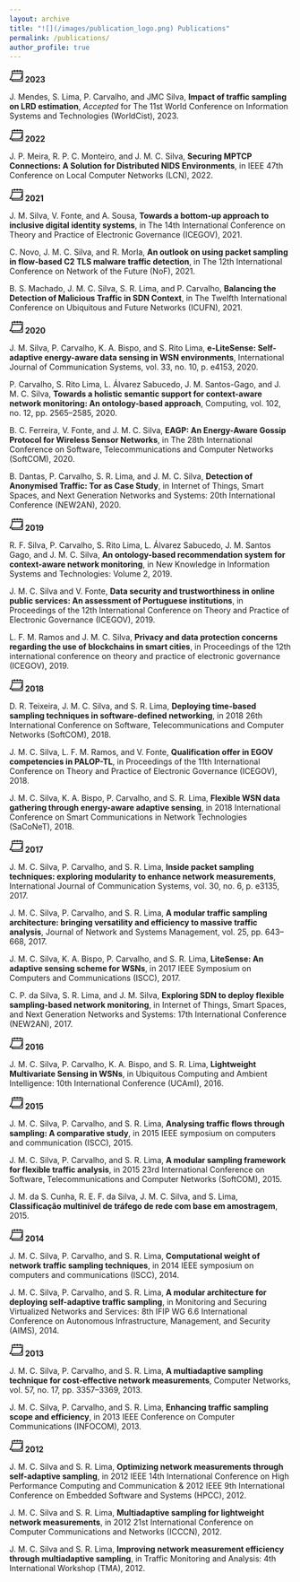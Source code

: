 ```yaml
---
layout: archive
title: "![](/images/publication_logo.png) Publications"
permalink: /publications/
author_profile: true
---
```


![](/images/calendar24.png) **2023**

J. Mendes, S. Lima, P. Carvalho, and JMC Silva, **Impact of traffic sampling on LRD estimation**, *Accepted* for The 11st World Conference on Information Systems and Technologies (WorldCist), 2023. 

![](/images/calendar24.png) **2022**

J. P. Meira, R. P. C. Monteiro, and J. M. C. Silva, **Securing MPTCP Connections: A Solution for Distributed NIDS Environments**, in IEEE 47th Conference on Local Computer Networks (LCN), 2022.


![](/images/calendar24.png) **2021**

J. M. Silva, V. Fonte, and A. Sousa, **Towards a bottom-up approach to inclusive digital identity systems**, in The 14th International Conference on Theory and Practice of Electronic Governance (ICEGOV), 2021.

C. Novo, J. M. C. Silva, and R. Morla, **An outlook on using packet sampling in flow-based C2 TLS malware traffic detection**, in The 12th International Conference on Network of the Future (NoF), 2021.

B. S. Machado, J. M. C. Silva, S. R. Lima, and P. Carvalho, **Balancing the Detection of Malicious Traffic in SDN Context**, in The Twelfth International Conference on Ubiquitous and Future Networks (ICUFN), 2021.

![](/images/calendar24.png) **2020**

J. M. Silva, P. Carvalho, K. A. Bispo, and S. Rito Lima, **e-LiteSense: Self-adaptive energy-aware data sensing in WSN environments**, International Journal of Communication Systems, vol. 33, no. 10, p. e4153, 2020.

P. Carvalho, S. Rito Lima, L. Álvarez Sabucedo, J. M. Santos-Gago, and J. M. C. Silva, **Towards a holistic semantic support for context-aware network monitoring: An ontology-based approach**, Computing, vol. 102, no. 12, pp. 2565–2585, 2020.

B. C. Ferreira, V. Fonte, and J. M. C. Silva, **EAGP: An Energy-Aware Gossip Protocol for Wireless Sensor Networks**, in The 28th International Conference on Software, Telecommunications and Computer Networks (SoftCOM), 2020.

B. Dantas, P. Carvalho, S. R. Lima, and J. M. C. Silva, **Detection of Anonymised Traffic: Tor as Case Study**, in Internet of Things, Smart Spaces, and Next Generation Networks and Systems: 20th International Conference (NEW2AN), 2020.

![](/images/calendar24.png) **2019**

R. F. Silva, P. Carvalho, S. Rito Lima, L. Álvarez Sabucedo, J. M. Santos Gago, and J. M. C. Silva, **An ontology-based recommendation system for context-aware network monitoring**, in New Knowledge in Information Systems and Technologies: Volume 2, 2019.

J. M. C. Silva and V. Fonte, **Data security and trustworthiness in online public services: An assessment of Portuguese institutions**, in Proceedings of the 12th International Conference on Theory and Practice of Electronic Governance (ICEGOV), 2019.

L. F. M. Ramos and J. M. C. Silva, **Privacy and data protection concerns regarding the use of blockchains in smart cities**, in Proceedings of the 12th international conference on theory and practice of electronic governance (ICEGOV), 2019.

![](/images/calendar24.png) **2018**

D. R. Teixeira, J. M. C. Silva, and S. R. Lima, **Deploying time-based sampling techniques in software-defined networking**, in 2018 26th International Conference on Software, Telecommunications and Computer Networks (SoftCOM), 2018.

J. M. C. Silva, L. F. M. Ramos, and V. Fonte, **Qualification offer in EGOV competencies in PALOP-TL**, in Proceedings of the 11th International Conference on Theory and Practice of Electronic Governance (ICEGOV), 2018.

J. M. C. Silva, K. A. Bispo, P. Carvalho, and S. R. Lima, **Flexible WSN data gathering through energy-aware adaptive sensing**, in 2018 International Conference on Smart Communications in Network Technologies (SaCoNeT), 2018.

![](/images/calendar24.png) **2017**

J. M. C. Silva, P. Carvalho, and S. R. Lima, **Inside packet sampling techniques: exploring modularity to enhance network measurements**, International Journal of Communication Systems, vol. 30, no. 6, p. e3135, 2017.

J. M. C. Silva, P. Carvalho, and S. R. Lima, **A modular traffic sampling architecture: bringing versatility and efficiency to massive traffic analysis**, Journal of Network and Systems Management, vol. 25, pp. 643–668, 2017.

J. M. C. Silva, K. A. Bispo, P. Carvalho, and S. R. Lima, **LiteSense: An adaptive sensing scheme for WSNs**, in 2017 IEEE Symposium on Computers and Communications (ISCC), 2017.

C. P. da Silva, S. R. Lima, and J. M. Silva, **Exploring SDN to deploy flexible sampling-based network monitoring**, in Internet of Things, Smart Spaces, and Next Generation Networks and Systems: 17th International Conference (NEW2AN), 2017.

![](/images/calendar24.png) **2016**

J. M. C. Silva, P. Carvalho, K. A. Bispo, and S. R. Lima, **Lightweight Multivariate Sensing in WSNs**, in Ubiquitous Computing and Ambient Intelligence: 10th International Conference (UCAmI), 2016.

![](/images/calendar24.png) **2015**

J. M. C. Silva, P. Carvalho, and S. R. Lima, **Analysing traffic flows through sampling: A comparative study**, in 2015 IEEE symposium on computers and communication (ISCC), 2015.

J. M. C. Silva, P. Carvalho, and S. R. Lima, **A modular sampling framework for flexible traffic analysis**, in 2015 23rd International Conference on Software, Telecommunications and Computer Networks (SoftCOM), 2015.

J. M. da S. Cunha, R. E. F. da Silva, J. M. C. Silva, and S. Lima, **Classificação multinível de tráfego de rede com base em amostragem**, 2015.

![](/images/calendar24.png) **2014**

J. M. C. Silva, P. Carvalho, and S. R. Lima, **Computational weight of network traffic sampling techniques**, in 2014 IEEE symposium on computers and communications (ISCC), 2014.

J. M. C. Silva, P. Carvalho, and S. R. Lima, **A modular architecture for deploying self-adaptive traffic sampling**, in Monitoring and Securing Virtualized Networks and Services: 8th IFIP WG 6.6 International Conference on Autonomous Infrastructure, Management, and Security (AIMS), 2014.

![](/images/calendar24.png) **2013**

J. M. C. Silva, P. Carvalho, and S. R. Lima, **A multiadaptive sampling technique for cost-effective network measurements**, Computer Networks, vol. 57, no. 17, pp. 3357–3369, 2013.

J. M. C. Silva, P. Carvalho, and S. R. Lima, **Enhancing traffic sampling scope and efficiency**, in 2013 IEEE Conference on Computer Communications (INFOCOM), 2013.

![](/images/calendar24.png) **2012**

J. M. C. Silva and S. R. Lima, **Optimizing network measurements through self-adaptive sampling**, in 2012 IEEE 14th International Conference on High Performance Computing and Communication & 2012 IEEE 9th International Conference on Embedded Software and Systems (HPCC), 2012.

J. M. C. Silva and S. R. Lima, **Multiadaptive sampling for lightweight network measurements**, in 2012 21st International Conference on Computer Communications and Networks (ICCCN), 2012.

J. M. C. Silva and S. R. Lima, **Improving network measurement efficiency through multiadaptive sampling**, in Traffic Monitoring and Analysis: 4th International Workshop (TMA), 2012.